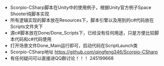 * Scorpio-CSharp脚本在Unity中的使用例子，根据Unity官方例子Space Shooter纯脚本实现
* 所有逻辑实现的脚本放在Resources下，脚本引擎以及用到的c#代码放在Scripts文件夹下
* 源c#脚本放在Done/Done_Scripts下，已经没有任何用途，只是方便比较脚本代码和c#代码使用
* 打开场景文件Done_Main运行即可，启动代码在ScriptLaunch类
* Scorpio-CSharp地址 https://github.com/qingfeng346/Scorpio-CSharp
* 有任何疑问可以直接进QQ群讨论！！！ 245199668